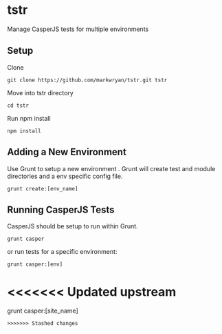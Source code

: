 # tstr
Manage CasperJS tests for multiple environments
## Setup
Clone
```
git clone https://github.com/markwryan/tstr.git tstr
```
Move into tstr directory
```
cd tstr
```
Run npm install
```
npm install
```

## Adding a New Environment
Use Grunt to setup a new environment . Grunt will create test and module directories and a env specific config file.
```
grunt create:[env_name]
```
## Running CasperJS Tests
CasperJS should be setup to run within Grunt.
```
grunt casper
```
or run tests for a specific environment:
```
grunt casper:[env]
```
<<<<<<< Updated upstream
=======
grunt casper:[site_name]
```
>>>>>>> Stashed changes
